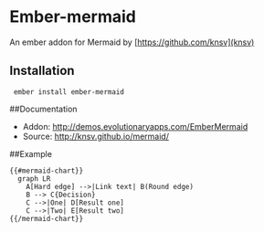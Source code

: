 # Ember-mermaid

An ember addon for Mermaid by [https://github.com/knsv](knsv)


## Installation

     
     ember install ember-mermaid
     
     
##Documentation

- Addon: <http://demos.evolutionaryapps.com/EmberMermaid>
- Source: <http://knsv.github.io/mermaid/>


##Example

	{{#mermaid-chart}}
      graph LR
        A[Hard edge] -->|Link text| B(Round edge)
        B --> C{Decision}
        C -->|One| D[Result one]
        C -->|Two| E[Result two]
	{{/mermaid-chart}}
	

